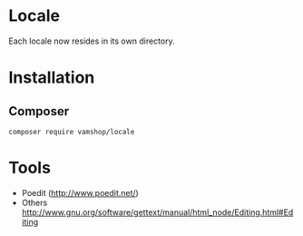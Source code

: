# Locale

Each locale now resides in its own directory.

# Installation

## Composer

```
composer require vamshop/locale
```

# Tools

- Poedit (http://www.poedit.net/)
- Others http://www.gnu.org/software/gettext/manual/html_node/Editing.html#Editing

